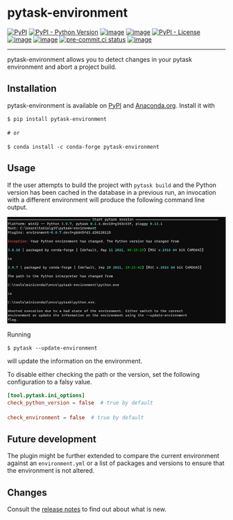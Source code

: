 # pytask-environment

[![PyPI](https://img.shields.io/pypi/v/pytask-environment?color=blue)](https://pypi.org/project/pytask-environment)
[![PyPI - Python Version](https://img.shields.io/pypi/pyversions/pytask-environment)](https://pypi.org/project/pytask-environment)
[![image](https://img.shields.io/conda/vn/conda-forge/pytask-environment.svg)](https://anaconda.org/conda-forge/pytask-environment)
[![image](https://img.shields.io/conda/pn/conda-forge/pytask-environment.svg)](https://anaconda.org/conda-forge/pytask-environment)
[![PyPI - License](https://img.shields.io/pypi/l/pytask-environment)](https://pypi.org/project/pytask-environment)
[![image](https://img.shields.io/github/workflow/status/pytask-dev/pytask-environment/Continuous%20Integration%20Workflow/main)](https://github.com/pytask-dev/pytask-environment/actions?query=branch%3Amain)
[![image](https://codecov.io/gh/pytask-dev/pytask-environment/branch/main/graph/badge.svg)](https://codecov.io/gh/pytask-dev/pytask-environment)
[![pre-commit.ci status](https://results.pre-commit.ci/badge/github/pytask-dev/pytask-environment/main.svg)](https://results.pre-commit.ci/latest/github/pytask-dev/pytask-environment/main)
[![image](https://img.shields.io/badge/code%20style-black-000000.svg)](https://github.com/psf/black)

______________________________________________________________________

pytask-environment allows you to detect changes in your pytask environment and abort a
project build.

## Installation

pytask-environment is available on [PyPI](https://pypi.org/project/pytask-environment)
and [Anaconda.org](https://anaconda.org/conda-forge/pytask-environment). Install it with

```console
$ pip install pytask-environment

# or

$ conda install -c conda-forge pytask-environment
```

## Usage

If the user attempts to build the project with `pytask build` and the Python version has
been cached in the database in a previous run, an invocation with a different
environment will produce the following command line output.

![image](_static/error.png)

Running

```console
$ pytask --update-environment
```

will update the information on the environment.

To disable either checking the path or the version, set the following configuration to a
falsy value.

```toml
[tool.pytask.ini_options]
check_python_version = false  # true by default

check_environment = false  # true by default
```

## Future development

The plugin might be further extended to compare the current environment against an
`environment.yml` or a list of packages and versions to ensure that the environment is
not altered.

## Changes

Consult the [release notes](CHANGES.md) to find out about what is new.

